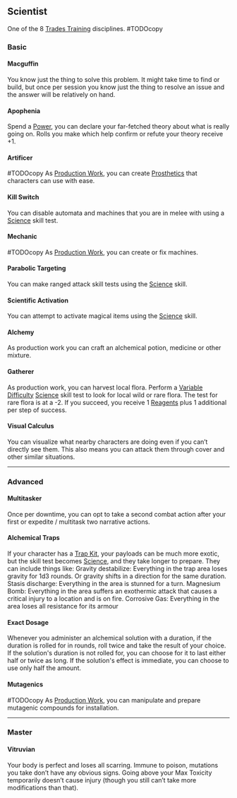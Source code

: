 ## Scientist
One of the 8 [Trades Training](Trades-Training) disciplines.
#TODOcopy 

### Basic
#### Macguffin
You know just the thing to solve this problem. It might take time to find or build, but once per session you know just the thing to resolve an issue and the answer will be relatively on hand.

#### Apophenia
Spend a [Power](Stats#Power), you can declare your far-fetched theory about what is really going on. Rolls you make which help confirm or refute your theory receive +1.

#### Artificer
#TODOcopy 
As [Production Work](Telling-The-Story#Production%20Work), you can create [Prosthetics](Character-Development#Prosthetics) that characters can use with ease.


#### Kill Switch
You can disable automata and machines that you are in melee with using a [Science](Skills#Science) skill test.

#### Mechanic
#TODOcopy 
As [Production Work](Telling-The-Story#Production%20Work), you can create or fix machines.

#### Parabolic Targeting
You can make ranged attack skill tests using the [Science](Skills#Science) skill.

#### Scientific Activation
You can attempt to activate magical items using the [Science](Skills#Science) skill.

#### Alchemy
As production work you can craft an alchemical potion, medicine or other mixture.

#### Gatherer
As production work, you can harvest local flora. Perform a [Variable Difficulty](Skills#Variable%20Difficulty) [Science](Skills#Science) skill test to look for local wild or rare flora. The test for rare flora is at a -2. If you succeed, you receive 1 [Reagents](Resources#Reagents) plus 1 additional per step of success.

#### Visual Calculus
You can visualize what nearby characters are doing even if you can’t directly see them. This also means you can attack them through cover and other similar situations.

---
### Advanced

#### Multitasker
Once per downtime, you can opt to take a second combat action after your first or expedite / multitask two narrative actions.

#### Alchemical Traps
If your character has a [Trap Kit](Example-Gear#Trap%20Kit), your payloads can be much more exotic, but the skill test becomes [Science](Skills#Science), and they take longer to prepare. They can include things like:
Gravity destabilize: Everything in the trap area loses gravity for 1d3 rounds. Or gravity shifts in a direction for the same duration.
Stasis discharge: Everything in the area is stunned for a turn.
Magnesium Bomb: Everything in the area suffers an exothermic attack that causes a critical injury to a location and is on fire.
Corrosive Gas: Everything in the area loses all resistance for its armour

#### Exact Dosage
Whenever you administer an alchemical solution with a duration, if the duration is rolled for in rounds, roll twice and take the result of your choice. If the solution's duration is not rolled for, you can choose for it to last either half or twice as long. If the solution's effect is immediate, you can choose to use only half the amount.

#### Mutagenics
#TODOcopy
As [Production Work](Telling-The-Story#Production%20Work), you can manipulate and prepare mutagenic compounds for installation.

---
### Master

#### Vitruvian
Your body is perfect and loses all scarring. Immune to poison, mutations you take don’t have any obvious signs. Going above your Max Toxicity temporarily doesn’t cause injury (though you still can’t take more modifications than that).


